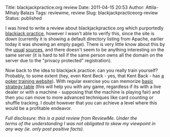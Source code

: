 Title: blackjackpractice.org review
Date: 2011-04-15 20:53
Author: Attila-Mihaly Balazs
Tags: reviewme, review
Slug: blackjackpracticeorg-review
Status: published

I was hired to write a review about blackjackpractice.org which
purportedly [blackjack practice](http://blackjackpractice.org/), however
I wasn't able to verify this, since the site is down (currently it is
showing a default directory listing from Apache, earlier today it was
showing an empty page). There is very little know about this by the
[usual](http://whois.domaintools.com/blackjackpractice.org)
[sources](http://www.mywot.com/en/scorecard/blackjackpractice.org), and
there doesn't seem to be anything interesting on the same server (it is
hard to tell if the same person owns all the domain on the server due to
the "privacy protected" registration).

Now back to the idea to blackjack practice: can you really train
yourself? Probably, to some extent (hey, even Kent Beck - yes, that Kent
Back - has [a poker training
website](http://pokerworkout.appspot.com/)). With regular exercise you
can memorize [basic strategy
table](http://en.wikipedia.org/wiki/Blackjack#Basic_strategy) (this will
help you with any game, regardless if its with a live dealer or with a
machine - supposing that the machine is playing fair) and then you can
move to more advanced techniques like card counting or shuffle tracking.
I doubt however that you can achieve a level where this would be a
profitable endeavor.

*Full disclosure: this is a paid review from ReviewMe. Under the  
terms of the understanding I was not obligated to skew my viewpoint in  
any way (ie. only post positive facts).*

